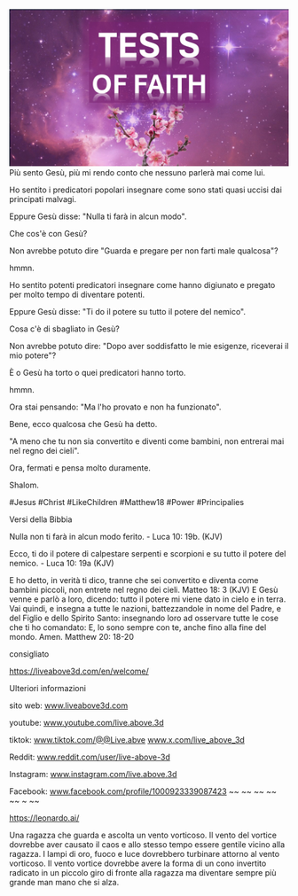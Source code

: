 ![Video cover image](../cover.jpeg)
Più sento Gesù, più mi rendo conto che nessuno parlerà mai come lui.

Ho sentito i predicatori popolari insegnare come sono stati quasi uccisi dai principati malvagi.

Eppure Gesù disse: "Nulla ti farà in alcun modo".

Che cos'è con Gesù?

Non avrebbe potuto dire "Guarda e pregare per non farti male qualcosa"?

hmmn.

Ho sentito potenti predicatori insegnare come hanno digiunato e pregato per molto tempo di diventare potenti.

Eppure Gesù disse: "Ti do il potere su tutto il potere del nemico".

Cosa c'è di sbagliato in Gesù?

Non avrebbe potuto dire: "Dopo aver soddisfatto le mie esigenze, riceverai il mio potere"?

È o Gesù ha torto o quei predicatori hanno torto.

hmmn.

Ora stai pensando: "Ma l'ho provato e non ha funzionato".

Bene, ecco qualcosa che Gesù ha detto.

"A meno che tu non sia convertito e diventi come bambini, non entrerai mai nel regno dei cieli".

Ora, fermati e pensa molto duramente.

Shalom.


#Jesus #Christ #LikeChildren #Matthew18 #Power #Principalies


Versi della Bibbia

Nulla non ti farà in alcun modo ferito. - Luca 10: 19b. (KJV)

Ecco, ti do il potere di calpestare serpenti e scorpioni e su tutto il potere del nemico. - Luca 10: 19a (KJV)

E ho detto, in verità ti dico, tranne che sei convertito e diventa come bambini piccoli, non entrete nel regno dei cieli. Matteo 18: 3 (KJV)
E Gesù venne e parlò a loro, dicendo: tutto il potere mi viene dato in cielo e in terra. Vai quindi, e insegna a tutte le nazioni, battezzandole in nome del Padre, e del Figlio e dello Spirito Santo: insegnando loro ad osservare tutte le cose che ti ho comandato: E, lo sono sempre con te, anche fino alla fine del mondo. Amen. Matthew 20: 18-20


consigliato

https://liveabove3d.com/en/welcome/


Ulteriori informazioni

sito web: www.liveabove3d.com

youtube: www.youtube.com/live.above.3d

tiktok: www.tiktok.com/@@Live.abve www.x.com/live_above_3d

Reddit: www.reddit.com/user/live-above-3d

Instagram: www.instagram.com/live.above.3d

Facebook: www.facebook.com/profile/1000923339087423 ~~ ~~ ~~ ~~ ~~ ~ ~~

https://leonardo.ai/


Una ragazza che guarda e ascolta un vento vorticoso. Il vento del vortice dovrebbe aver causato il caos e allo stesso tempo essere gentile vicino alla ragazza. I lampi di oro, fuoco e luce dovrebbero turbinare attorno al vento vorticoso. Il vento vortice dovrebbe avere la forma di un cono invertito radicato in un piccolo giro di fronte alla ragazza ma diventare sempre più grande man mano che si alza.
